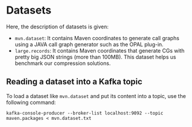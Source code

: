 # Datasets

Here, the description of datasets is given:
- `mvn.dataset`: It contains Maven coordinates to generate call graphs using a JAVA call graph generator such as the OPAL plug-in.
- `large.records`: It contains Maven coordinates that generate CGs with pretty big JSON strings (more than 100MB). This dataset helps us benchmark our compression solutions.

## Reading a dataset into a Kafka topic
To load a dataset like `mvn.dataset` and put its content into a topic, use the following command:

```
kafka-console-producer --broker-list localhost:9092 --topic maven.packages < mvn.dataset.txt
```
